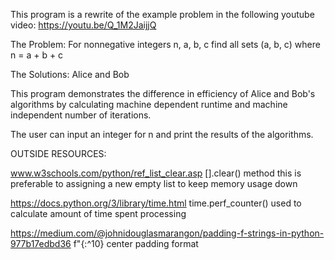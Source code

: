 This program is a rewrite of the example problem in the following youtube video:
https://youtu.be/Q_1M2JaijjQ

The Problem:
For nonnegative integers n, a, b, c
find all sets (a, b, c) where n = a + b + c

The Solutions:
Alice and Bob



This program demonstrates the difference in efficiency of Alice and Bob's algorithms by
calculating machine dependent runtime and machine independent number of iterations.

The user can input an integer for n and print the results of the algorithms.


OUTSIDE RESOURCES:

www.w3schools.com/python/ref_list_clear.asp
    [].clear() method
    this is preferable to assigning a new empty list to keep memory usage down

https://docs.python.org/3/library/time.html
    time.perf_counter()
    used to calculate amount of time spent processing

https://medium.com/@johnidouglasmarangon/padding-f-strings-in-python-977b17edbd36
    f"{:^10}
    center padding format
